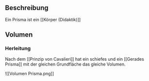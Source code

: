 ## Beschreibung
Ein Prisma ist ein [[Körper (Didaktik)]]

## Volumen
### Herleitung
Nach dem [[Prinzip von Cavalieri]] hat ein schiefes und ein [[Gerades Prisma]] mit der gleichen Grundfläche das gleiche Volumen.

![[Volumen Prisma.png]]